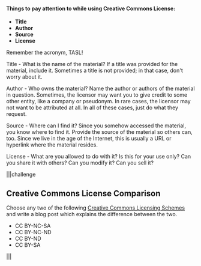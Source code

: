 #### Things to pay attention to while using Creative Commons License:
- **Title**
- **Author**
- **Source**
- **License**

Remember the acronym, TASL!

Title - What is the name of the material?  If a title was provided for the material, include it. Sometimes a title is not provided; in that case, don't worry about it.

Author - Who owns the material?  Name the author or authors of the material in question. Sometimes, the licensor may want you to give credit to some other entity, like a company or pseudonym. In rare cases, the licensor may not want to be attributed at all. In all of these cases, just do what they request.

Source - Where can I find it?  Since you somehow accessed the material, you know where to find it. Provide the source of the material so others can, too. Since we live in the age of the Internet, this is usually a URL or hyperlink where the material resides.

License - What are you allowed to do with it?  Is this for your use only?  Can you share it with others?  Can you modify it?  Can you sell it?

|||challenge
## Creative Commons License Comparison

Choose any two of the following [Creative Commons Licensing Schemes](https://creativecommons.org/licenses/) and write a blog post which explains the difference between the two.

- CC BY-NC-SA
- CC BY-NC-ND
- CC BY-ND
- CC BY-SA

|||


